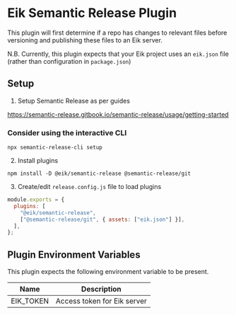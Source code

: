 # Eik Semantic Release Plugin

This plugin will first determine if a repo has changes to relevant files before versioning and publishing these files to an Eik server.

N.B. Currently, this plugin expects that your Eik project uses an `eik.json` file (rather than configuration in `package.json`)

## Setup

1. Setup Semantic Release as per guides

https://semantic-release.gitbook.io/semantic-release/usage/getting-started

### Consider using the interactive CLI

```
npx semantic-release-cli setup
```

2. Install plugins

```
npm install -D @eik/semantic-release @semantic-release/git
```

3. Create/edit `release.config.js` file to load plugins

```js
module.exports = {
  plugins: [
    "@eik/semantic-release",
    ["@semantic-release/git", { assets: ["eik.json"] }],
  ],
};
```

## Plugin Environment Variables

This plugin expects the following environment variable to be present.

| Name      | Description                 |
| --------- | --------------------------- |
| EIK_TOKEN | Access token for Eik server |
